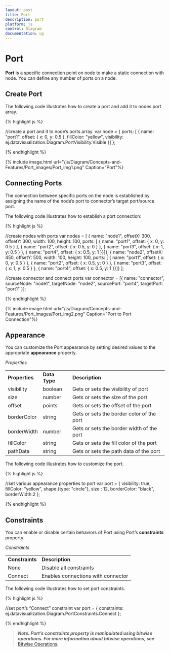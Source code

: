 ```yaml
---
layout: post
title: Port
description: port
platform: js
control: Diagram
documentation: ug
---
```


# Port

**Port** is a specific connection point on node to make a static connection with node. You can define any number of ports on a node. 

## Create Port

The following code illustrates how to create a port and add it to nodes port array.

{% highlight js %}

//create a port and it to node’s ports array. 
var node = { ports: [ { name: "port1", offset: { x: 0, y: 0.5 }, fillColor:       "yellow", visibility: ej.datavisualization.Diagram.PortVisibility.Visible }] };

{% endhighlight %}

{% include image.html url="/js/Diagram/Concepts-and-Features/Port_images/Port_img1.png" Caption="Port"%}

## Connecting Ports

The connection between specific ports on the node is established by assigning the name of the node’s port to connector’s target port/source port.

The following code illustrates how to establish a port connection:

{% highlight js %}

//create nodes with ports
var nodes = [
    { name: "node1", offsetX: 300, offsetY: 300, width: 100, height: 100,   ports: [ { name: "port1", offset: { x: 0, y: 0.5 } }, { name: "port2", offset: { x: 0.5, y: 0 } }, { name: "port3", offset: { x: 1, y: 0.5 } }, { name: "port4", offset: { x: 0.5, y: 1 }}]},
    { name: "node2", offsetX: 450, offsetY: 500, width: 100, height: 100, ports: [ { name: "port1", offset: { x: 0, y: 0.5 } }, { name: "port2", offset: { x: 0.5, y: 0 } }, { name: "port3", offset: { x: 1, y: 0.5 } }, { name: "port4", offset: { x: 0.5, y: 1 }}]}
];

//create connector and connect ports
var connector = [{ name: "connector", sourceNode: "node1", targetNode: "node2", sourcePort: "port4", targetPort: "port1" }];

{% endhighlight %}

{% include image.html url="/js/Diagram/Concepts-and-Features/Port_images/Port_img2.png" Caption="Port to Port Connection"%}

## Appearance

You can customize the Port appearance by setting desired values to the appropriate **appearance** property.

_Properties_

<table>
<tr>
<td>
<b>Properties</b></td><td>
<b>Data Type</b></td><td>
<b>Description </b></td></tr>
<tr>
<td>
visibility</td><td>
boolean</td><td>
Gets or sets the visibility of port</td></tr>
<tr>
<td>
size</td><td>
number</td><td>
Gets or sets the size of the port</td></tr>
<tr>
<td>
offset</td><td>
points</td><td>
Gets or sets the offset of the port</td></tr>
<tr>
<td>
borderColor</td><td>
string</td><td>
Gets or sets the border color of the port</td></tr>
<tr>
<td>
borderWidth</td><td>
number</td><td>
Gets or sets the border width of the port</td></tr>
<tr>
<td>
fillColor</td><td>
string</td><td>
Gets or sets the fill color of the port</td></tr>
<tr>
<td>
pathData</td><td>
string</td><td>
Gets or sets the path data of the port</td></tr>
</table>

The following code illustrates how to customize the port.

{% highlight js %}

//set various appearance properties to port
var port = { visibility: true, fillColor: "yellow", shape:{type: "circle"}, size : 12, borderColor: "black", borderWidth:2 };

{% endhighlight %}

## Constraints

You can enable or disable certain behaviors of Port using Port’s **constraints** property. 

_Constraints_

<table>
<tr>
<td>
<b>Constraints</b></td><td>
<b>Description</b></td></tr>
<tr>
<td>
None</td><td>
Disable all constraints</td></tr>
<tr>
<td>
Connect</td><td>
Enables connections with connector</td></tr>
</table>

The following code illustrates how to set port constraints.

{% highlight js %}

//set port’s “Connect” constraint
var port = { constraints: ej.datavisualization.Diagram.PortConstraints.Connect };

{% endhighlight %}

> _**Note: Port’s constraints property is manipulated using bitwise operations. For more information about bitwise operations, see**_ [Bitwise Operations](http://help.syncfusion.com/ug/js/documents/bitwiseoperations.htm)_**.**_
